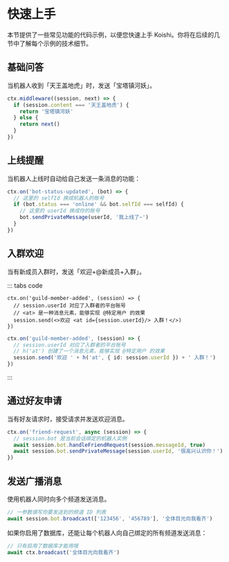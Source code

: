 # 快速上手

本节提供了一些常见功能的代码示例，以便您快速上手 Koishi。你将在后续的几节中了解每个示例的技术细节。

## 基础问答

当机器人收到「天王盖地虎」时，发送「宝塔镇河妖」。

```ts
ctx.middleware((session, next) => {
  if (session.content === '天王盖地虎') {
    return '宝塔镇河妖'
  } else {
    return next()
  }
})
```

## 上线提醒

当机器人上线时自动给自己发送一条消息的功能：

```ts
ctx.on('bot-status-updated', (bot) => {
  // 这里的 selfId 换成机器人的账号
  if (bot.status === 'online' && bot.selfId === selfId) {
    // 这里的 userId 换成你的账号
    bot.sendPrivateMessage(userId, '我上线了~')
  }
})
```

## 入群欢迎

当有新成员入群时，发送「欢迎+@新成员+入群」。

::: tabs code
```tsx title=JSX
ctx.on('guild-member-added', (session) => {
  // session.userId 对应了入群者的平台账号
  // <at> 是一种消息元素，能够实现 @特定用户 的效果
  session.send(<>欢迎 <at id={session.userId}/> 入群！</>)
})
```
```ts title=API
ctx.on('guild-member-added', (session) => {
  // session.userId 对应了入群者的平台账号
  // h('at') 创建了一个消息元素，能够实现 @特定用户 的效果
  session.send('欢迎 ' + h('at', { id: session.userId }) + ' 入群！')
})
```
:::

## 通过好友申请

当有好友请求时，接受请求并发送欢迎消息。

```ts
ctx.on('friend-request', async (session) => {
  // session.bot 是当前会话绑定的机器人实例
  await session.bot.handleFriendRequest(session.messageId, true)
  await session.bot.sendPrivateMessage(session.userId, '很高兴认识你！')
})
```

## 发送广播消息

使用机器人同时向多个频道发送消息。

```ts
// 一参数填写你要发送到的频道 ID 列表
await session.bot.broadcast(['123456', '456789'], '全体目光向我看齐')
```

如果你启用了数据库，还能让每个机器人向自己绑定的所有频道发送消息：

```ts
// 只有启用了数据库才能用哦
await ctx.broadcast('全体目光向我看齐')
```

<!-- ### 延时发送

如果你需要连续发送多条消息，那么在各条消息之间留下一定的时间间隔是很重要的：一方面它可以防止消息刷屏和消息错位（后发的条消息呈现在先发的消息前面），提高了阅读体验；另一方面它能够有效降低机器人发送消息的频率，防止被平台误封。这个时候，`session.sendQueued()` 可以解决你的问题。

```ts
// 发送两条消息，中间间隔一段时间，这个时间由系统计算决定
await session.sendQueued('message1')
await session.sendQueued('message2')

// 清空等待队列
await session.cancelQueued()
```

你也可以在发送时手动定义等待的时长：

```ts
import { Time } from 'koishi'

// 如果消息队列非空，在前一条消息发送完成后 1s 发送本消息
await session.sendQueued('message3', Time.second)

// 清空等待队列，并设定下一条消息发送距离现在至少 0.5s
await session.cancelQueued(0.5 * Time.second)
```

事实上，对于不同的消息长度，系统等待的时间也是不一样的，你可以通过配置项修改这个行为：

```yaml
delay:
  # 消息里每有一个字符就等待 0.02s
  character: 20
  # 每条消息至少等待 0.5s
  message: 500
```

这样一来，一段长度为 60 个字符的消息发送后，下一条消息发送前就需要等待 1.2 秒了。

### 等待用户输入

当你需要进行一些交互式操作时，可以使用 `session.prompt()`：

```ts
// @errors: 1108
await session.send('请输入用户名：')

const name = await session.prompt()
if (!name) return '输入超时。'

// 执行后续操作
await ctx.database.setUser(session.platform, session.userId, { name })
return `${name}，请多指教！`
```

你可以给这个方法传入一个 `timeout` 参数，或使用 `delay.prompt` 配置项，来作为等待的时间。

### 发送广播消息

有的时候你可能希望向多个频道同时发送消息，我们也专门设计了相关的接口。

```ts
// 使用当前机器人账户向多个频道发送消息
await session.bot.broadcast(['123456', '456789'], content)

// 如果你有多个账号，请使用 ctx.broadcast，并在频道编号前加上平台名称
await ctx.broadcast(['onebot:123456', 'discord:456789'], content)

// 或者直接将消息发给所有频道
await ctx.broadcast(content)
```

如果你希望广播消息的发送也有时间间隔的话，可以使用 `delay.broadcast` 配置项。

### 执行指令

我们还可以实用 `session.execute()` 来让用户执行某条指令：

```ts
// 当用户输入“查看帮助”时，执行 help 指令
ctx.middleware((session, next) => {
  if (session.content === '查看帮助') {
    return session.execute('help', next)
  } else {
    return next()
  }
})
``` -->

